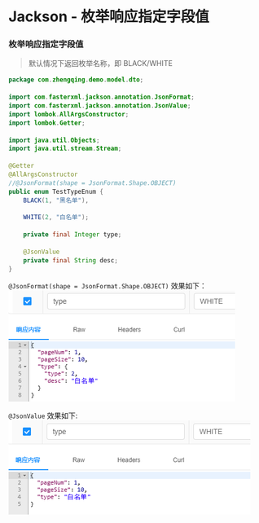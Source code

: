 # Jackson - 枚举响应指定字段值

### 枚举响应指定字段值

> 默认情况下返回枚举名称，即 BLACK/WHITE

```java
package com.zhengqing.demo.model.dto;

import com.fasterxml.jackson.annotation.JsonFormat;
import com.fasterxml.jackson.annotation.JsonValue;
import lombok.AllArgsConstructor;
import lombok.Getter;

import java.util.Objects;
import java.util.stream.Stream;

@Getter
@AllArgsConstructor
//@JsonFormat(shape = JsonFormat.Shape.OBJECT)
public enum TestTypeEnum {
    BLACK(1, "黑名单"),

    WHITE(2, "白名单");

    private final Integer type;

    @JsonValue
    private final String desc;
}
```

`@JsonFormat(shape = JsonFormat.Shape.OBJECT)` 效果如下：
![](images/18-Jackson-1730889824069.png)


`@JsonValue` 效果如下:
![](images/18-Jackson-1730889749014.png)
